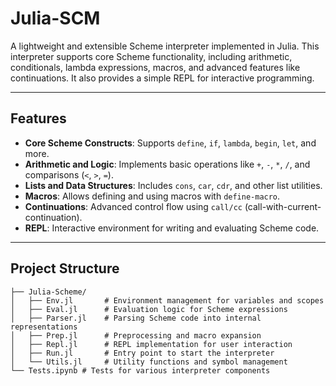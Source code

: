 # Julia-SCM

A lightweight and extensible Scheme interpreter implemented in Julia. This interpreter supports core Scheme functionality, including arithmetic, conditionals, lambda expressions, macros, and advanced features like continuations. It also provides a simple REPL for interactive programming.

---

## Features

- **Core Scheme Constructs**: Supports `define`, `if`, `lambda`, `begin`, `let`, and more.
- **Arithmetic and Logic**: Implements basic operations like `+`, `-`, `*`, `/`, and comparisons (`<`, `>`, `=`).
- **Lists and Data Structures**: Includes `cons`, `car`, `cdr`, and other list utilities.
- **Macros**: Allows defining and using macros with `define-macro`.
- **Continuations**: Advanced control flow using `call/cc` (call-with-current-continuation).
- **REPL**: Interactive environment for writing and evaluating Scheme code.

---

## Project Structure

```
├── Julia-Scheme/
│   ├── Env.jl       # Environment management for variables and scopes
│   ├── Eval.jl      # Evaluation logic for Scheme expressions
│   ├── Parser.jl    # Parsing Scheme code into internal representations
│   ├── Prep.jl      # Preprocessing and macro expansion
│   ├── Repl.jl      # REPL implementation for user interaction
│   ├── Run.jl       # Entry point to start the interpreter
│   └── Utils.jl     # Utility functions and symbol management
└── Tests.ipynb # Tests for various interpreter components
```


